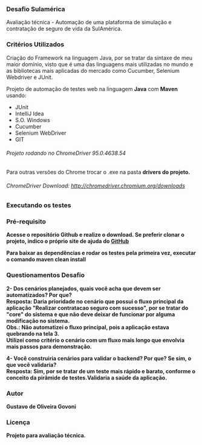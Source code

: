 ### Desafio Sulamérica
Avaliação técnica - Automação de uma plataforma de simulação e contratação de seguro de vida da SulAmérica.

### Critérios Utilizados 
Criação do Framework na linguagem Java, por se tratar da sintaxe de meu maior domínio, visto que é uma das linguagens mais utilizadas no mundo e as bibliotecas 
mais aplicadas do mercado como Cucumber, Selenium Webdriver e JUnit.

Projeto de automação de testes web na linguagem <b>Java</b> com <b>Maven</b> usando:

- JUnit 
- IntelliJ Idea 
- S.O. Windows 
- Cucumber
- Selenium WebDriver
- GIT

###### Projeto rodando no ChromeDriver 95.0.4638.54

Para outras versões do Chrome trocar o .exe na pasta <b>drivers<b> do projeto.

###### ChromeDriver Download: http://chromedriver.chromium.org/downloads

### Executando os testes

### Pré-requisito
Acesse o repositório Github e realize o download.
Se preferir clonar o projeto, indico o próprio site de ajuda do [GitHub](https://help.github.com/en/articles/cloning-a-repository)

Para baixar as dependências e rodar os testes pela primeira vez, executar o comando <b>maven clean install</b>


### Questionamentos Desafio
2- Dos cenários planejados, quais você acha que devem ser automatizados? Por que?  
Resposta: Daria prioridade no cenário que possui o fluxo principal da aplicação "Realizar contratacao seguro com sucesso", por se tratar
do "core" do sistema e que não deve deixar de funcionar por alguma modificação no sistema.  
Obs.: Não automatizei o fluxo principal, pois a aplicação estava quebrando na tela 3.  
Utilizei como critério o cenário com um fluxo mais longo que envolvia mais passos
para demonstração.   

4- Você construiria cenários para validar o backend? Por que? Se sim, o que você validaria?  
Resposta: Sim, por se tratar de um teste mais rápido e barato, conforme o conceito da pirâmide de testes.Validaria a saúde da aplicação.



### Autor

Gustavo de Oliveira Govoni

### Licença

Projeto para avaliação técnica.